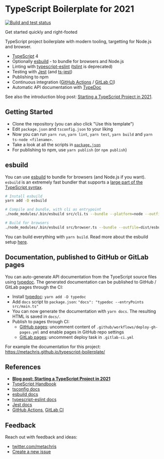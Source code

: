 # TypeScript Boilerplate for 2021

[![Build and test status](https://github.com/metachris/typescript-boilerplate/workflows/Lint%20and%20test/badge.svg)](https://github.com/metachris/micropython-ctl/actions?query=workflow%3A%22Build+and+test%22)

Get started quickly and right-footed

TypeScript project boilerplate with modern tooling, targetting for Node.js and browser.

* [TypeScript](https://www.typescriptlang.org/) 4
* Optionally [esbuild](https://esbuild.github.io/) - to bundle for browsers and Node.js
* Linting with [typescript-eslint](https://github.com/typescript-eslint/typescript-eslint) ([tslint](https://palantir.github.io/tslint/) is deprecated)
* Testing with [Jest](https://jestjs.io/docs/getting-started) (and [ts-jest](https://www.npmjs.com/package/ts-jest))
* Publishing to npm
* Continuous integration ([GitHub Actions](https://docs.github.com/en/actions) / [GitLab CI](https://docs.gitlab.com/ee/ci/))
* Automatic API documentation with [TypeDoc](https://typedoc.org/guides/doccomments/)

See also the introduction blog post: [Starting a TypeScript Project in 2021](https://www.metachris.com/2021/03/bootstrapping-a-typescript-node.js-project/).


## Getting Started

* Clone the repository (you can also click "Use this template")
* Edit `package.json` and `tsconfig.json` to your liking
* Now you can run `yarn run`, `yarn lint`, `yarn test`, `yarn build` and `yarn ts-node <filename>`.
* Take a look at all the scripts in [`package.json`](https://github.com/metachris/typescript-boilerplate/blob/master/package.json)
* For publishing to npm, use `yarn publish` (or `npm publish`)

## esbuild

You can use [esbuild](https://esbuild.github.io/) to bundle for browsers (and Node.js if you want).
`esbuild` is an extremely fast bundler that supports a [large part of the TypeScript syntax](https://esbuild.github.io/content-types/#typescript).

```bash
# Install esbuild
yarn add -D esbuild

# Compile and bundle, with cli as entrypoint
./node_modules/.bin/esbuild src/cli.ts --bundle --platform=node --outfile=dist/esbuild/cli.js

# Build for browsers
./node_modules/.bin/esbuild src/browser.ts --bundle --outfile=dist/esbuild/browser.js
```

You can build everything with `yarn build`. Read more about the esbuild setup [here](TODO).

## Documentation, published to GitHub or GitLab pages

You can auto-generate API documentation from the TyoeScript source files using [typedoc](https://typedoc.org/guides/doccomments/). The generated documentation can be published to GitHub / GitLab pages through the CI:

* Install [typedoc](https://typedoc.org/guides/doccomments/): `yarn add -D typedoc`
* Add `docs` script to `package.json`: `"docs": "typedoc --entryPoints src/main.ts"`
* You can now generate the documentation with `yarn docs`. The resulting HTML is saved in `docs/`.
* Publish to pages through CI:
  * [GitHub pages](https://pages.github.com/): uncomment content of `.github/workflows/deploy-gh-pages.yml` and enable pages in GitHub repo settings
  * [GitLab pages](https://docs.gitlab.com/ee/user/project/pages/): uncomment deploy task in `.gitlab-ci.yml`

For example the documentation for this project: https://metachris.github.io/typescript-boilerplate/

## References

* **[Blog post: Starting a TypeScript Project in 2021](https://www.metachris.com/2021/03/bootstrapping-a-typescript-node.js-project/)**
* [TypeScript Handbook](https://www.typescriptlang.org/docs/handbook/intro.html)
* [tsconfig docs](https://www.typescriptlang.org/tsconfig)
* [esbuild docs](https://esbuild.github.io/)
* [typescript-eslint docs](https://github.com/typescript-eslint/typescript-eslint/blob/master/docs/getting-started/linting/README.md)
* [Jest docs](https://jestjs.io/docs/getting-started)
* [GitHub Actions](https://docs.github.com/en/actions), [GitLab CI](https://docs.gitlab.com/ee/ci/)


## Feedback

Reach out with feedback and ideas:

* [twitter.com/metachris](https://twitter.com/metachris)
* [Create a new issue](https://github.com/metachris/typescript-boilerplate/issues)
